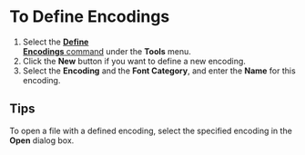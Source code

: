 # To Define Encodings

1. Select the [**Define**\
**Encodings** command](../../cmd/tools/define_code_page) under the **Tools** menu.
2. Click the **New** button if you want to define a new encoding.
3. Select the **Encoding** and the **Font Category**, and enter the **Name** for this encoding.

## Tips

To open a file with a defined encoding, select the specified encoding in the
**Open** dialog box.
